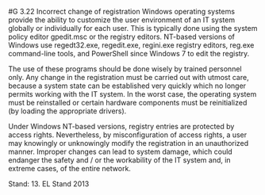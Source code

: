 #G 3.22 Incorrect change of registration
Windows operating systems provide the ability to customize the user environment of an IT system globally or individually for each user. This is typically done using the system policy editor gpedit.msc or the registry editors. NT-based versions of Windows use regedt32.exe, regedit.exe, regini.exe registry editors, reg.exe command-line tools, and PowerShell since Windows 7 to edit the registry.

The use of these programs should be done wisely by trained personnel only. Any change in the registration must be carried out with utmost care, because a system state can be established very quickly which no longer permits working with the IT system. In the worst case, the operating system must be reinstalled or certain hardware components must be reinitialized (by loading the appropriate drivers).

Under Windows NT-based versions, registry entries are protected by access rights. Nevertheless, by misconfiguration of access rights, a user may knowingly or unknowingly modify the registration in an unauthorized manner. Improper changes can lead to system damage, which could endanger the safety and / or the workability of the IT system and, in extreme cases, of the entire network.

Stand: 13. EL Stand 2013



